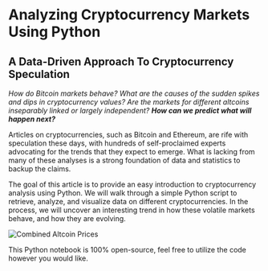 # Analyzing Cryptocurrency Markets Using Python
## A Data-Driven Approach To Cryptocurrency Speculation

*How do Bitcoin markets behave? What are the causes of the sudden spikes and dips in cryptocurrency values?  Are the markets for different altcoins inseparably linked or largely independent?  **How can we predict what will happen next?***

Articles on cryptocurrencies, such as Bitcoin and Ethereum, are rife with speculation these days, with hundreds of self-proclaimed experts advocating for the trends that they expect to emerge.  What is lacking from many of these analyses is a strong foundation of data and statistics to backup the claims.

The goal of this article is to provide an easy introduction to cryptocurrency analysis using Python.  We will walk through a simple Python script to retrieve, analyze, and visualize data on different cryptocurrencies.  In the process, we will uncover an interesting trend in how these volatile markets behave, and how they are evolving.

<img id="altcoin_prices_combined_0" src="https://cdn.patricktriest.com/blog/images/posts/crypto-markets/plot-images/altcoin_prices_combined.png" alt="Combined Altcoin Prices">

This Python notebook is 100% open-source, feel free to utilize the code however you would like.
